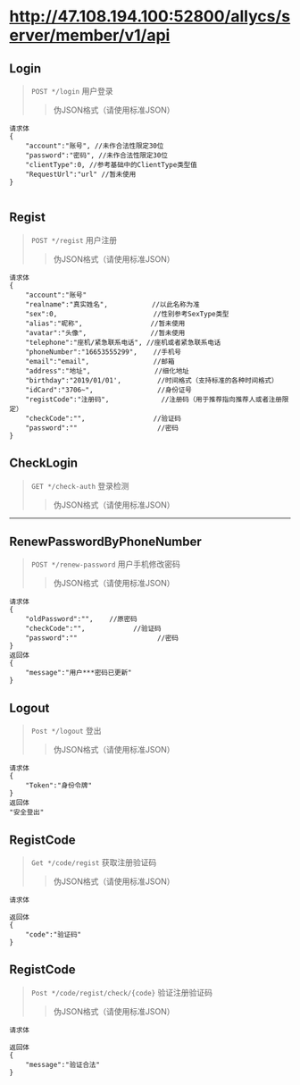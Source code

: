 # http://47.108.194.100:52800/allycs/server/member/v1/api

## Login
>  `POST */login` 用户登录
>> 伪JSON格式（请使用标准JSON）
``` 
请求体
{
    "account":"账号", //未作合法性限定30位
    "password":"密码", //未作合法性限定30位
    "clientType":0, //参考基础中的ClientType类型值
    "RequestUrl":"url" //暂未使用
}


```

## Regist
>  `POST */regist` 用户注册
>> 伪JSON格式（请使用标准JSON）
``` 
请求体
{
    "account":"账号"
    "realname":"真实姓名",           //以此名称为准
    "sex":0,                        //性别参考SexType类型
    "alias":"昵称",                 //暂未使用
    "avatar":"头像",                //暂未使用
    "telephone":"座机/紧急联系电话", //座机或者紧急联系电话
    "phoneNumber":"16653555299",    //手机号
    "email":"email",                //邮箱
    "address":"地址",                //细化地址
    "birthday":"2019/01/01',         //时间格式（支持标准的各种时间格式）
    "idCard":"3706~",                //身份证号
    "registCode":"注册码",             //注册码（用于推荐指向推荐人或者注册限定）
    "checkCode":"",                 //验证码
    "password":""                    //密码
}
```

## CheckLogin
>  `GET */check-auth` 登录检测
>> 伪JSON格式（请使用标准JSON）
----

## RenewPasswordByPhoneNumber
>  `POST */renew-password` 用户手机修改密码
>> 伪JSON格式（请使用标准JSON）
``` 
请求体
{
    "oldPassword":"",    //原密码
    "checkCode":"",            //验证码
    "password":""                    //密码
}
返回体
{
    "message":"用户***密码已更新"
}
```
## Logout
>  `Post */logout` 登出
>> 伪JSON格式（请使用标准JSON）
``` 
请求体
{
    "Token":"身份令牌"
}
返回体
"安全登出"
```

## RegistCode
>  `Get */code/regist` 获取注册验证码
>> 伪JSON格式（请使用标准JSON）
``` 
请求体

返回体
{
    "code":"验证码"
}
```
## RegistCode
>  `Post */code/regist/check/{code}` 验证注册验证码
>> 伪JSON格式（请使用标准JSON）
``` 
请求体

返回体
{
    "message":"验证合法"
}
```